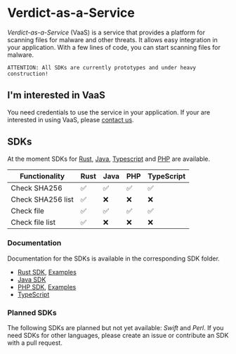 # Verdict-as-a-Service

*Verdict-as-a-Service* (VaaS) is a service that provides a platform for scanning files for malware and other threats. It allows easy integration in your application. With a few lines of code, you can start scanning files for malware. 



    ATTENTION: All SDKs are currently prototypes and under heavy construction!

## I'm interested in VaaS

You need credentials to use the service in your application. If your are interested in using VaaS, please [contact us](mailto:oem@gdata.de).

## SDKs

At the moment SDKs for [Rust](./rust/), [Java](./java/), [Typescript](./typescript/) and [PHP](./php/) are available.

|Functionality|Rust|Java|PHP|TypeScript|
|---|---|---|---|---|
|Check SHA256|&#9989;|&#9989;|&#9989;|&#9989;|
|Check SHA256 list|&#9989;|&#10060;|&#10060;|&#10060;|
|Check file|&#9989;|&#9989;|&#9989;|&#9989;|
|Check file list|&#9989;|&#10060;|&#10060;|&#10060;|

### Documentation

Documentation for the SDKs is available in the corresponding SDK folder.

* [Rust SDK](./rust/), [Examples](./rust/examples)
* [Java SDK](./java/)
* [PHP SDK](./php/), [Examples](./php/examples)
* [TypeScript](./typescript/)

### Planned SDKs

The following SDKs are planned but not yet available: *Swift* and *Perl*. If you need SDKs for other languages, please create an issue or contribute an SDK with a pull request.
